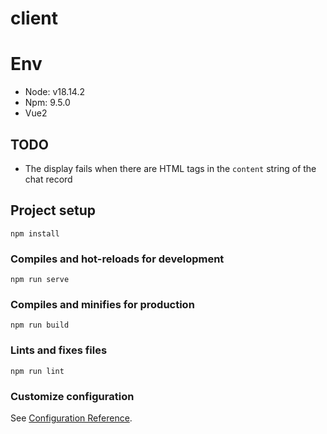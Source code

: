 # client

# Env
- Node: v18.14.2
- Npm: 9.5.0
- Vue2

## TODO
- The display fails when there are HTML tags in the `content` string of the chat record


## Project setup
```
npm install
```

### Compiles and hot-reloads for development
```
npm run serve
```

### Compiles and minifies for production
```
npm run build
```

### Lints and fixes files
```
npm run lint
```

### Customize configuration
See [Configuration Reference](https://cli.vuejs.org/config/).
